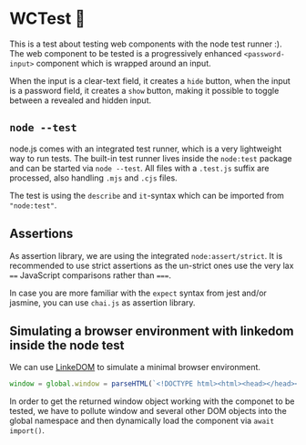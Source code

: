 # WCTest 🚻

This is a test about testing web components with the node test runner :).
The web component to be tested is a progressively enhanced `<password-input>` component which is wrapped around an input.

When the input is a clear-text field, it creates a `hide` button, when the input is a password field, it creates a `show` button, making it possible to toggle between a revealed and hidden input.

## `node --test`

node.js comes with an integrated test runner, which is a very lightweight way to run tests.
The built-in test runner lives inside the `node:test` package and can be started via `node --test`. All files with a `.test.js` suffix are processed, also handling `.mjs` and `.cjs` files.

The test is using the `describe` and `it`-syntax which can be imported from `"node:test"`.

## Assertions

As assertion library, we are using the integrated `node:assert/strict`. It is recommended to use strict assertions as the un-strict ones use the very lax `==` JavaScript comparisons rather than `===`.

In case you are more familiar with the `expect` syntax from jest and/or jasmine, you can use `chai.js` as assertion library.

## Simulating a browser environment with linkedom inside the node test

We can use [LinkeDOM](https://github.com/WebReflection/linkedom) to simulate a minimal browser environment.  

```js
window = global.window = parseHTML(`<!DOCTYPE html><html><head></head><body></body></html>`);
```

In order to get the returned window object working with the componet to be tested, we have to pollute window and several other DOM objects into the global namespace and then dynamically load the component via `await import()`.
